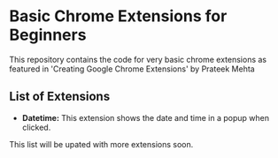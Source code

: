 <h1>Basic Chrome Extensions for Beginners</h1>
<p>This repository contains the code for very basic chrome extensions as featured in 'Creating Google Chrome Extensions' 
by Prateek Mehta</p>
<h2>List of Extensions</h2>
<ul>
  <li><b>Datetime:</b> This extension shows the date and time in a popup when clicked.</li>
</ul>
<p>This list will be upated with more extensions soon.</p>
